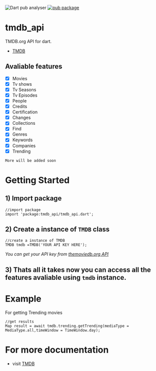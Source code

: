 ![Dart pub analyser](https://github.com/Arunnaidu3470/tmdb_api/workflows/Dart%20pub%20analyser/badge.svg?branch=master)
[![pub package](https://img.shields.io/pub/v/tmdb_api?color=dark%20green&include_prereleases&label=pub%20package&logo=dart)](https://pub.dartlang.org/packages/tmdb_api)

# tmdb_api

TMDB.org API for dart.
- [TMDB](https://www.themoviedb.org/)

## Avaliable features 
- [x] Movies
- [x] Tv shows
- [x] Tv Seasons
- [x] Tv Episodes 
- [X] People
- [X] Credits
- [X] Certification
- [X] Changes
- [X] Collections
- [X] Find
- [X] Genres
- [X] Keywords
- [X] Companies
- [X] Trending

`More will be added soon`

# Getting Started
## 1) Import package
```
//import package
import 'package:tmdb_api/tmdb_api.dart';
```

## 2) Create a instance of `TMDB` class
```
//create a instance of TMDB
TMDB tmdb =TMDB('YOUR API KEY HERE');
```
*You can get your API key from [themoviedb.org API](https://www.themoviedb.org/settings/api)*

## 3) Thats all it takes now you can access all the features avaliable using `tmdb` instance.

# Example
For getting Trending movies 
```
//get results
Map result = await tmdb.trending.getTrending(mediaType = MediaType.all,timeWindow = TimeWindow.day);
```

# For more documentation
- visit [TMDB](https://developers.themoviedb.org/3/getting-started/introduction)